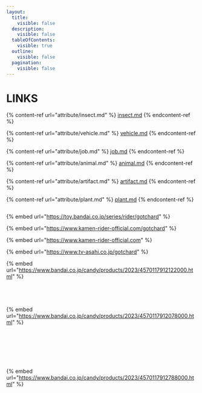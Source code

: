 ```yaml
---
layout:
  title:
    visible: false
  description:
    visible: false
  tableOfContents:
    visible: true
  outline:
    visible: false
  pagination:
    visible: false
---
```


# LINKS

{% content-ref url="attribute/insect.md" %}
[insect.md](attribute/insect.md)
{% endcontent-ref %}

{% content-ref url="attribute/vehicle.md" %}
[vehicle.md](attribute/vehicle.md)
{% endcontent-ref %}

{% content-ref url="attribute/job.md" %}
[job.md](attribute/job.md)
{% endcontent-ref %}

{% content-ref url="attribute/animal.md" %}
[animal.md](attribute/animal.md)
{% endcontent-ref %}

{% content-ref url="attribute/artifact.md" %}
[artifact.md](attribute/artifact.md)
{% endcontent-ref %}

{% content-ref url="attribute/plant.md" %}
[plant.md](attribute/plant.md)
{% endcontent-ref %}

<div data-full-width="false">

<figure><img src="https://www.rider-card.com/images/common/pc/bg_footer.jpg" alt=""><figcaption></figcaption></figure>

</div>

{% embed url="https://toy.bandai.co.jp/series/rider/gotchard" %}

{% embed url="https://www.kamen-rider-official.com/gotchard" %}

{% embed url="https://www.kamen-rider-official.com" %}

{% embed url="https://www.tv-asahi.co.jp/gotchard" %}

{% embed url="https://www.bandai.co.jp/candy/products/2023/4570117912122000.html" %}

<div>

<figure><img src="https://www.bandai.co.jp/candy/published/bnc_files/product/ueS/00000037270313EtiFGT0H1V6s5R6W21mDUtCZKUiRFsdueS.jpg" alt=""><figcaption></figcaption></figure>

 

<figure><img src="https://www.bandai.co.jp/candy/published/bnc_files/product/5Am/000000372731LBpYnbIU3RgweeTYx7j6nuvCbGDrklZFm5Am.jpg" alt=""><figcaption></figcaption></figure>

 

<figure><img src="https://www.bandai.co.jp/candy/published/bnc_files/product/cfT/000000372735UShVSa6TPyfoAJ1XKXIFpufGqnbYvHmlzcfT.jpg" alt=""><figcaption></figcaption></figure>

 

<figure><img src="https://www.bandai.co.jp/candy/published/bnc_files/product/vRR/0000003727391wmftmk8bXOzOFzkAvkaaTRb8OFc65MMxvRR.jpg" alt=""><figcaption></figcaption></figure>

</div>

{% embed url="https://www.bandai.co.jp/candy/products/2023/4570117912078000.html" %}

<div>

<figure><img src="https://www.bandai.co.jp/candy/published/bnc_files/product/tqQ/000000371985lwhyd1ClLzonhLxxeL5HkVPT6rXUZtfxFtqQ.jpg" alt=""><figcaption></figcaption></figure>

 

<figure><img src="https://www.bandai.co.jp/candy/published/bnc_files/product/Agw/000000371989NjoZxEQSEZCSiMCD1Flj1HAYWRSWiibsSAgw.jpg" alt=""><figcaption></figcaption></figure>

 

<figure><img src="https://www.bandai.co.jp/candy/published/bnc_files/product/dT6/0000003719936yOMyvOGsLR2xhY6FbkGuxwdOP2bJcKOWdT6.jpg" alt=""><figcaption></figcaption></figure>

 

<figure><img src="https://www.bandai.co.jp/candy/published/bnc_files/product/LQV/000000371997JdCFCwTNSOx5ByMCQ729aXDZJcEZUGXsMLQV.jpg" alt=""><figcaption></figcaption></figure>

 

<figure><img src="https://www.bandai.co.jp/candy/published/bnc_files/product/1xX/000000372001WASN2Wc2qNwnCL6BqJEwAqKyYOQ4yjiXb1xX.jpg" alt=""><figcaption></figcaption></figure>

 

<figure><img src="https://www.bandai.co.jp/candy/published/bnc_files/product/ipr/000000372005CMssAtT9sEmdhipqxCACRJ1ihHcxEmkIJipr.jpg" alt=""><figcaption></figcaption></figure>

 

<figure><img src="https://www.bandai.co.jp/candy/published/bnc_files/product/DA1/000000372009WSBNBiFP2wwHqQNmWlRkAkCVGmoE1wCGeDA1.jpg" alt=""><figcaption></figcaption></figure>

</div>

{% embed url="https://www.bandai.co.jp/candy/products/2023/4570117912788000.html" %}

<div>

<figure><img src="https://www.bandai.co.jp/candy/published/bnc_files/product/y1x/000000372543o0ki1BysVMp3ARZ1HAcyfjb4Lcjpn0Fv4y1x.jpg" alt=""><figcaption></figcaption></figure>

 

<figure><img src="https://www.bandai.co.jp/candy/published/bnc_files/product/tX5/000000372547Dslw16sPq8hcSKyEV1PbkWNIYiMCApc1NtX5.jpg" alt=""><figcaption></figcaption></figure>

 

<figure><img src="https://www.bandai.co.jp/candy/published/bnc_files/product/Mwj/000000372551gFUStM7VmmdK1Hsak5IcejKwknHkP5RJuMwj.jpg" alt=""><figcaption></figcaption></figure>

 

<figure><img src="https://www.bandai.co.jp/candy/published/bnc_files/product/I12/000000372555vxu2x1Mj2s9qX24K0fpk7C1ro6qHTeNfGI12.jpg" alt=""><figcaption></figcaption></figure>

 

<figure><img src="https://www.bandai.co.jp/candy/published/bnc_files/product/cIo/000000372559xEUxzQep3sC6eVdD6FLLosIOgSqhZ9WODcIo.jpg" alt=""><figcaption></figcaption></figure>

 

<figure><img src="https://www.bandai.co.jp/candy/published/bnc_files/product/jEH/000000372563lf2Cae895YtAUPmnzRLlaW5Lo5oE06gV8jEH.jpg" alt=""><figcaption></figcaption></figure>

 

<figure><img src="https://www.bandai.co.jp/candy/published/bnc_files/product/uKa/000000372567sFggl8nffnpjlJlTWrHtJLAQzMXfVdM6GuKa.jpg" alt=""><figcaption></figcaption></figure>

</div>
